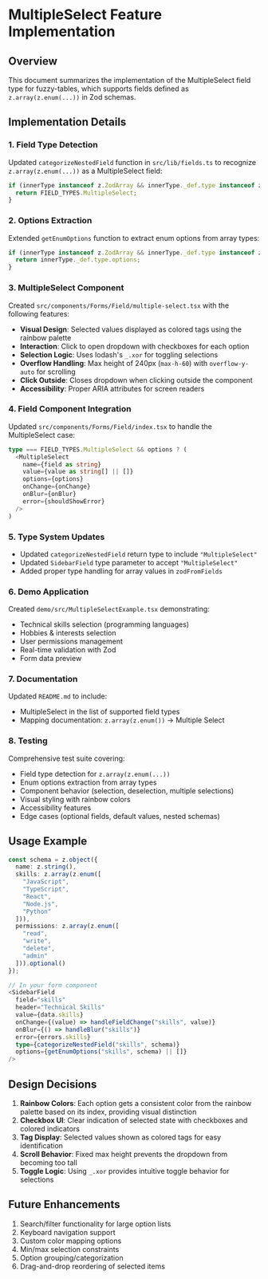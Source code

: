 # MultipleSelect Feature Implementation

## Overview

This document summarizes the implementation of the MultipleSelect field type for fuzzy-tables, which supports fields defined as `z.array(z.enum(...))` in Zod schemas.

## Implementation Details

### 1. Field Type Detection

Updated `categorizeNestedField` function in `src/lib/fields.ts` to recognize `z.array(z.enum(...))` as a MultipleSelect field:

```typescript
if (innerType instanceof z.ZodArray && innerType._def.type instanceof z.ZodEnum) {
  return FIELD_TYPES.MultipleSelect;
}
```

### 2. Options Extraction

Extended `getEnumOptions` function to extract enum options from array types:

```typescript
if (innerType instanceof z.ZodArray && innerType._def.type instanceof z.ZodEnum) {
  return innerType._def.type.options;
}
```

### 3. MultipleSelect Component

Created `src/components/Forms/Field/multiple-select.tsx` with the following features:

- **Visual Design**: Selected values displayed as colored tags using the rainbow palette
- **Interaction**: Click to open dropdown with checkboxes for each option
- **Selection Logic**: Uses lodash's `_.xor` for toggling selections
- **Overflow Handling**: Max height of 240px (`max-h-60`) with `overflow-y-auto` for scrolling
- **Click Outside**: Closes dropdown when clicking outside the component
- **Accessibility**: Proper ARIA attributes for screen readers

### 4. Field Component Integration

Updated `src/components/Forms/Field/index.tsx` to handle the MultipleSelect case:

```typescript
type === FIELD_TYPES.MultipleSelect && options ? (
  <MultipleSelect
    name={field as string}
    value={value as string[] || []}
    options={options}
    onChange={onChange}
    onBlur={onBlur}
    error={shouldShowError}
  />
)
```

### 5. Type System Updates

- Updated `categorizeNestedField` return type to include `"MultipleSelect"`
- Updated `SidebarField` type parameter to accept `"MultipleSelect"`
- Added proper type handling for array values in `zodFromFields`

### 6. Demo Application

Created `demo/src/MultipleSelectExample.tsx` demonstrating:

- Technical skills selection (programming languages)
- Hobbies & interests selection
- User permissions management
- Real-time validation with Zod
- Form data preview

### 7. Documentation

Updated `README.md` to include:

- MultipleSelect in the list of supported field types
- Mapping documentation: `z.array(z.enum())` -> Multiple Select

### 8. Testing

Comprehensive test suite covering:

- Field type detection for `z.array(z.enum(...))`
- Enum options extraction from array types
- Component behavior (selection, deselection, multiple selections)
- Visual styling with rainbow colors
- Accessibility features
- Edge cases (optional fields, default values, nested schemas)

## Usage Example

```typescript
const schema = z.object({
  name: z.string(),
  skills: z.array(z.enum([
    "JavaScript",
    "TypeScript", 
    "React",
    "Node.js",
    "Python"
  ])),
  permissions: z.array(z.enum([
    "read",
    "write",
    "delete",
    "admin"
  ])).optional()
});

// In your form component
<SidebarField
  field="skills"
  header="Technical Skills"
  value={data.skills}
  onChange={(value) => handleFieldChange("skills", value)}
  onBlur={() => handleBlur("skills")}
  error={errors.skills}
  type={categorizeNestedField("skills", schema)}
  options={getEnumOptions("skills", schema) || []}
/>
```

## Design Decisions

1. **Rainbow Colors**: Each option gets a consistent color from the rainbow palette based on its index, providing visual distinction
2. **Checkbox UI**: Clear indication of selected state with checkboxes and colored indicators
3. **Tag Display**: Selected values shown as colored tags for easy identification
4. **Scroll Behavior**: Fixed max height prevents the dropdown from becoming too tall
5. **Toggle Logic**: Using `_.xor` provides intuitive toggle behavior for selections

## Future Enhancements

1. Search/filter functionality for large option lists
2. Keyboard navigation support
3. Custom color mapping options
4. Min/max selection constraints
5. Option grouping/categorization
6. Drag-and-drop reordering of selected items